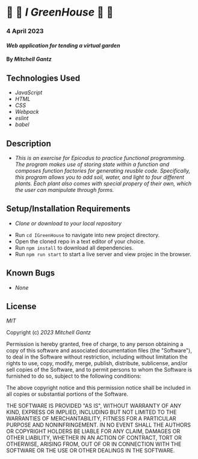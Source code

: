 # :cactus: :herb: _I GreenHouse_ :cactus: :herb:

### 4 April 2023


####  _Web application for tending a virtual garden_ 

#### By _Mitchell Gantz_

 

## Technologies Used

- _JavaScript_
- _HTML_
- _CSS_
- _Webpack_
- _eslint_
- _babel_



## Description
* _This is an exercise for Epicodus to practice functional programming. The program makes use of storing state within a function and composes function factories for generating reusble code. Specifically, this program allows you to add soil, water, and light to four different plants. Each plant also comes with special propery of their own, which the user can manipulate through forms._




## Setup/Installation Requirements

- _Clone or download to your local repository_
* Run `cd IGreenHouse` to navigate into new project directory.
* Open the cloned repo in a text editor of your choice.
* Run `npm install` to download all dependencies.
* Run `npm run start` to start a live server and view projec in the browser.

## Known Bugs

- _None_

## License

_MIT_

Copyright (c) _2023_  _Mitchell Gantz_

Permission is hereby granted, free of charge, to any person obtaining a copy of this software and associated documentation files (the "Software"), to deal in the Software without restriction, including without limitation the rights to use, copy, modify, merge, publish, distribute, sublicense, and/or sell copies of the Software, and to permit persons to whom the Software is furnished to do so, subject to the following conditions:

The above copyright notice and this permission notice shall be included in all copies or substantial portions of the Software.

THE SOFTWARE IS PROVIDED "AS IS", WITHOUT WARRANTY OF ANY KIND, EXPRESS OR IMPLIED, INCLUDING BUT NOT LIMITED TO THE WARRANTIES OF MERCHANTABILITY, FITNESS FOR A PARTICULAR PURPOSE AND NONINFRINGEMENT. IN NO EVENT SHALL THE AUTHORS OR COPYRIGHT HOLDERS BE LIABLE FOR ANY CLAIM, DAMAGES OR OTHER LIABILITY, WHETHER IN AN ACTION OF CONTRACT, TORT OR OTHERWISE, ARISING FROM, OUT OF OR IN CONNECTION WITH THE SOFTWARE OR THE USE OR OTHER DEALINGS IN THE SOFTWARE.